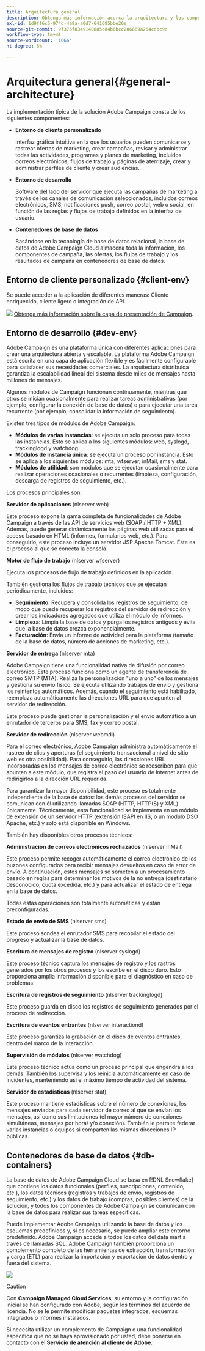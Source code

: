 ```yaml
---
title: Arquitectura general
description: Obtenga más información acerca la arquitectura y los componentes de Campaign
exl-id: 1d9ff6c5-974d-4a8a-a0d7-641685bbe26e
source-git-commit: 9f375f8349140885cd4b6bcc206669a264cdbc9d
workflow-type: tm+mt
source-wordcount: '1066'
ht-degree: 6%

---
```


# Arquitectura general{#general-architecture}

La implementación típica de la solución Adobe Campaign consta de los siguientes componentes:

* **Entorno de cliente personalizado**

   Interfaz gráfica intuitiva en la que los usuarios pueden comunicarse y rastrear ofertas de marketing, crear campañas, revisar y administrar todas las actividades, programas y planes de marketing, incluidos correos electrónicos, flujos de trabajo y páginas de aterrizaje, crear y administrar perfiles de cliente y crear audiencias.

* **Entorno de desarrollo**

   Software del lado del servidor que ejecuta las campañas de marketing a través de los canales de comunicación seleccionados, incluidos correos electrónicos, SMS, notificaciones push, correo postal, web o social, en función de las reglas y flujos de trabajo definidos en la interfaz de usuario.

* **Contenedores de base de datos**

   Basándose en la tecnología de base de datos relacional, la base de datos de Adobe Campaign Cloud almacena toda la información, los componentes de campaña, las ofertas, los flujos de trabajo y los resultados de campaña en contenedores de base de datos.

## Entorno de cliente personalizado {#client-env}

Se puede acceder a la aplicación de diferentes maneras: Cliente enriquecido, cliente ligero o integración de API.

![](../assets/do-not-localize/glass.png) [Obtenga más información sobre la capa de presentación de Campaign](../start/ac-components.md).

## Entorno de desarrollo {#dev-env}

Adobe Campaign es una plataforma única con diferentes aplicaciones para crear una arquitectura abierta y escalable. La plataforma Adobe Campaign está escrita en una capa de aplicación flexible y es fácilmente configurable para satisfacer sus necesidades comerciales. La arquitectura distribuida garantiza la escalabilidad lineal del sistema desde miles de mensajes hasta millones de mensajes.

Algunos módulos de Campaign funcionan continuamente, mientras que otros se inician ocasionalmente para realizar tareas administrativas (por ejemplo, configurar la conexión de base de datos) o para ejecutar una tarea recurrente (por ejemplo, consolidar la información de seguimiento).

Existen tres tipos de módulos de Adobe Campaign:

* **Módulos de varias instancias**: se ejecuta un solo proceso para todas las instancias. Esto se aplica a los siguientes módulos: web, syslogd, trackinglogd y watchdog.
* **Módulos de instancia única**: se ejecuta un proceso por instancia. Esto se aplica a los siguientes módulos: mta, wfserver, inMail, sms y stat.
* **Módulos de utilidad**: son módulos que se ejecutan ocasionalmente para realizar operaciones ocasionales o recurrentes (limpieza, configuración, descarga de registros de seguimiento, etc.).

Los procesos principales son:

**Servidor de aplicaciones** (nlserver web)

Este proceso expone la gama completa de funcionalidades de Adobe Campaign a través de las API de servicios web (SOAP / HTTP + XML). Además, puede generar dinámicamente las páginas web utilizadas para el acceso basado en HTML (informes, formularios web, etc.). Para conseguirlo, este proceso incluye un servidor JSP Apache Tomcat. Este es el proceso al que se conecta la consola.

**Motor de flujo de trabajo** (nlserver wfserver)

Ejecuta los procesos de flujo de trabajo definidos en la aplicación.

También gestiona los flujos de trabajo técnicos que se ejecutan periódicamente, incluidos:

* **Seguimiento**: Recupera y consolida los registros de seguimiento, de modo que puede recuperar los registros del servidor de redirección y crear los indicadores agregados que utiliza el módulo de informes.
* **Limpieza**: Limpia la base de datos y purga los registros antiguos y evita que la base de datos crezca exponencialmente.
* **Facturación**: Envía un informe de actividad para la plataforma (tamaño de la base de datos, número de acciones de marketing, etc.).

**Servidor de entrega** (nlserver mta)

Adobe Campaign tiene una funcionalidad nativa de difusión por correo electrónico. Este proceso funciona como un agente de transferencia de correo SMTP (MTA). Realiza la personalización &quot;uno a uno&quot; de los mensajes y gestiona su envío físico. Se ejecuta utilizando trabajos de envío y gestiona los reintentos automáticos. Además, cuando el seguimiento está habilitado, reemplaza automáticamente las direcciones URL para que apunten al servidor de redirección.

Este proceso puede gestionar la personalización y el envío automático a un enrutador de terceros para SMS, fax y correo postal.

**Servidor de redirección** (nlserver webmdl)

Para el correo electrónico, Adobe Campaign administra automáticamente el rastreo de clics y aperturas (el seguimiento transaccional a nivel de sitio web es otra posibilidad). Para conseguirlo, las direcciones URL incorporadas en los mensajes de correo electrónico se reescriben para que apunten a este módulo, que registra el paso del usuario de Internet antes de redirigirlos a la dirección URL requerida.

Para garantizar la mayor disponibilidad, este proceso es totalmente independiente de la base de datos: los demás procesos del servidor se comunican con él utilizando llamadas SOAP (HTTP, HTTP(S) y XML) únicamente. Técnicamente, esta funcionalidad se implementa en un módulo de extensión de un servidor HTTP (extensión ISAPI en IIS, o un módulo DSO Apache, etc.) y solo está disponible en Windows.

También hay disponibles otros procesos técnicos:

**Administración de correos electrónicos rechazados** (nlserver inMail)

Este proceso permite recoger automáticamente el correo electrónico de los buzones configurados para recibir mensajes devueltos en caso de error de envío. A continuación, estos mensajes se someten a un procesamiento basado en reglas para determinar los motivos de la no entrega (destinatario desconocido, cuota excedida, etc.) y para actualizar el estado de entrega en la base de datos.

Todas estas operaciones son totalmente automáticas y están preconfiguradas.

**Estado de envío de SMS** (nlserver sms)

Este proceso sondea el enrutador SMS para recopilar el estado del progreso y actualizar la base de datos.

**Escritura de mensajes de registro** (nlserver syslogd)

Este proceso técnico captura los mensajes de registro y los rastros generados por los otros procesos y los escribe en el disco duro. Esto proporciona amplia información disponible para el diagnóstico en caso de problemas.

**Escritura de registros de seguimiento** (nlserver trackinglogd)

Este proceso guarda en disco los registros de seguimiento generados por el proceso de redirección.

**Escritura de eventos entrantes** (nlserver interactiond)

Este proceso garantiza la grabación en el disco de eventos entrantes, dentro del marco de la interacción.

**Supervisión de módulos** (nlserver watchdog)

Este proceso técnico actúa como un proceso principal que engendra a los demás. También los supervisa y los reinicia automáticamente en caso de incidentes, manteniendo así el máximo tiempo de actividad del sistema.

**Servidor de estadísticas** (nlserver stat)

Este proceso mantiene estadísticas sobre el número de conexiones, los mensajes enviados para cada servidor de correo al que se envían los mensajes, así como sus limitaciones (el mayor número de conexiones simultáneas, mensajes por hora/ y/o conexión). También le permite federar varias instancias o equipos si comparten las mismas direcciones IP públicas.

## Contenedores de base de datos {#db-containers}

La base de datos de Adobe Campaign Cloud se basa en [!DNL Snowflake] que contiene los datos funcionales (perfiles, suscripciones, contenido, etc.), los datos técnicos (registros y trabajos de envío, registros de seguimiento, etc.) y los datos de trabajo (compras, posibles clientes) de la solución, y todos los componentes de Adobe Campaign se comunican con la base de datos para realizar sus tareas específicas.

Puede implementar Adobe Campaign utilizando la base de datos y los esquemas predefinidos y, si es necesario, se puede ampliar este entorno predefinido. Adobe Campaign accede a todos los datos del data mart a través de llamadas SQL. Adobe Campaign también proporciona un complemento completo de las herramientas de extracción, transformación y carga (ETL) para realizar la importación y exportación de datos dentro y fuera del sistema.

![](assets/data-flow-diagram.png)


>[!CAUTION]
>
>Con **Campaign Managed Cloud Services**, su entorno y la configuración inicial se han configurado con Adobe, según los términos del acuerdo de licencia. No se le permite modificar paquetes integrados, esquemas integrados o informes instalados.
>
>Si necesita utilizar un complemento de Campaign o una funcionalidad específica que no se haya aprovisionado por usted, debe ponerse en contacto con el **Servicio de atención al cliente de Adobe**.